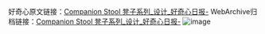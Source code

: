 好奇心原文链接：[Companion Stool 凳子系列_设计_好奇心日报-](https://www.qdaily.com/articles/4295.html)
WebArchive归档链接：[Companion Stool 凳子系列_设计_好奇心日报-](http://web.archive.org/web/20190623154108/https://www.qdaily.com/articles/4295.html)
![image](http://ww3.sinaimg.cn/large/007d5XDply1g3vf2v2fv7j30u034gn6x)